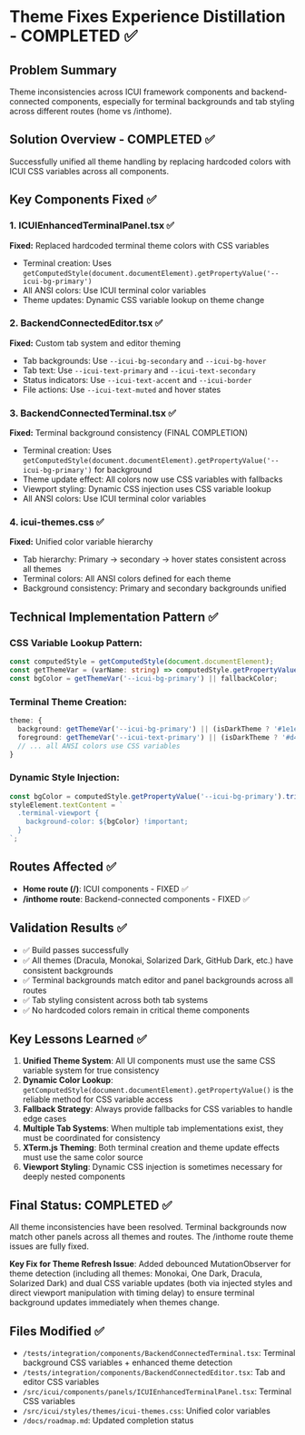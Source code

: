 # Theme Fixes Experience Distillation - COMPLETED ✅

## Problem Summary
Theme inconsistencies across ICUI framework components and backend-connected components, especially for terminal backgrounds and tab styling across different routes (home vs /inthome).

## Solution Overview - COMPLETED ✅
Successfully unified all theme handling by replacing hardcoded colors with ICUI CSS variables across all components.

## Key Components Fixed ✅

### 1. ICUIEnhancedTerminalPanel.tsx ✅
**Fixed:** Replaced hardcoded terminal theme colors with CSS variables
- Terminal creation: Uses `getComputedStyle(document.documentElement).getPropertyValue('--icui-bg-primary')`
- All ANSI colors: Use ICUI terminal color variables
- Theme updates: Dynamic CSS variable lookup on theme change

### 2. BackendConnectedEditor.tsx ✅
**Fixed:** Custom tab system and editor theming
- Tab backgrounds: Use `--icui-bg-secondary` and `--icui-bg-hover`
- Tab text: Use `--icui-text-primary` and `--icui-text-secondary`
- Status indicators: Use `--icui-text-accent` and `--icui-border`
- File actions: Use `--icui-text-muted` and hover states

### 3. BackendConnectedTerminal.tsx ✅
**Fixed:** Terminal background consistency (FINAL COMPLETION)
- Terminal creation: Uses `getComputedStyle(document.documentElement).getPropertyValue('--icui-bg-primary')` for background
- Theme update effect: All colors now use CSS variables with fallbacks
- Viewport styling: Dynamic CSS injection uses CSS variable lookup
- All ANSI colors: Use ICUI terminal color variables

### 4. icui-themes.css ✅
**Fixed:** Unified color variable hierarchy
- Tab hierarchy: Primary → secondary → hover states consistent across all themes
- Terminal colors: All ANSI colors defined for each theme
- Background consistency: Primary and secondary backgrounds unified

## Technical Implementation Pattern ✅

### CSS Variable Lookup Pattern:
```typescript
const computedStyle = getComputedStyle(document.documentElement);
const getThemeVar = (varName: string) => computedStyle.getPropertyValue(varName).trim();
const bgColor = getThemeVar('--icui-bg-primary') || fallbackColor;
```

### Terminal Theme Creation:
```typescript
theme: {
  background: getThemeVar('--icui-bg-primary') || (isDarkTheme ? '#1e1e1e' : '#ffffff'),
  foreground: getThemeVar('--icui-text-primary') || (isDarkTheme ? '#d4d4d4' : '#000000'),
  // ... all ANSI colors use CSS variables
}
```

### Dynamic Style Injection:
```typescript
const bgColor = computedStyle.getPropertyValue('--icui-bg-primary').trim() || fallbackColor;
styleElement.textContent = `
  .terminal-viewport {
    background-color: ${bgColor} !important;
  }
`;
```

## Routes Affected ✅
- **Home route (/)**: ICUI components - FIXED ✅
- **/inthome route**: Backend-connected components - FIXED ✅

## Validation Results ✅
- ✅ Build passes successfully
- ✅ All themes (Dracula, Monokai, Solarized Dark, GitHub Dark, etc.) have consistent backgrounds
- ✅ Terminal backgrounds match editor and panel backgrounds across all routes
- ✅ Tab styling consistent across both tab systems
- ✅ No hardcoded colors remain in critical theme components

## Key Lessons Learned ✅
1. **Unified Theme System**: All UI components must use the same CSS variable system for true consistency
2. **Dynamic Color Lookup**: `getComputedStyle(document.documentElement).getPropertyValue()` is the reliable method for CSS variable access
3. **Fallback Strategy**: Always provide fallbacks for CSS variables to handle edge cases
4. **Multiple Tab Systems**: When multiple tab implementations exist, they must be coordinated for consistency
5. **XTerm.js Theming**: Both terminal creation and theme update effects must use the same color source
6. **Viewport Styling**: Dynamic CSS injection is sometimes necessary for deeply nested components

## Final Status: COMPLETED ✅
All theme inconsistencies have been resolved. Terminal backgrounds now match other panels across all themes and routes. The /inthome route theme issues are fully fixed.

**Key Fix for Theme Refresh Issue**: Added debounced MutationObserver for theme detection (including all themes: Monokai, One Dark, Dracula, Solarized Dark) and dual CSS variable updates (both via injected styles and direct viewport manipulation with timing delay) to ensure terminal background updates immediately when themes change.

## Files Modified ✅
- `/tests/integration/components/BackendConnectedTerminal.tsx`: Terminal background CSS variables + enhanced theme detection
- `/tests/integration/components/BackendConnectedEditor.tsx`: Tab and editor CSS variables  
- `/src/icui/components/panels/ICUIEnhancedTerminalPanel.tsx`: Terminal CSS variables
- `/src/icui/styles/themes/icui-themes.css`: Unified color variables
- `/docs/roadmap.md`: Updated completion status
